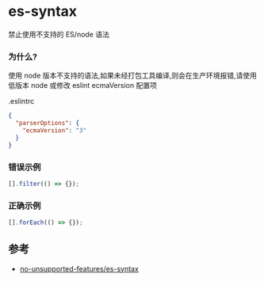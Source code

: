 # es-syntax

禁止使用不支持的 ES/node 语法

### 为什么?

使用 node 版本不支持的语法,如果未经打包工具编译,则会在生产环境报错,请使用低版本 node 或修改 eslint ecmaVersion 配置项

.eslintrc

```json
{
  "parserOptions": {
    "ecmaVersion": "3"
  }
}
```

### 错误示例

```js
[].filter(() => {});
```

### 正确示例

```js
[].forEach(() => {});
```

## 参考

- [no-unsupported-features/es-syntax](https://github.com/mysticatea/eslint-plugin-node/blob/master/docs/rules/no-unsupported-features/es-syntax.md)

